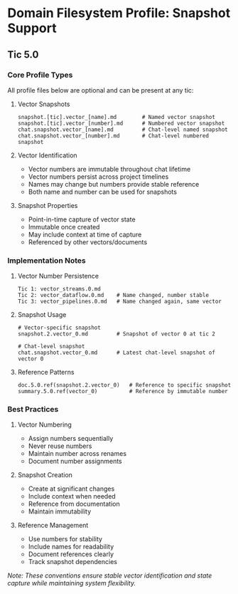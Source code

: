 # Domain Filesystem Profile: Snapshot Support
## Tic 5.0

### Core Profile Types
All profile files below are optional and can be present at any tic:

1. Vector Snapshots
   ```
   snapshot.[tic].vector_[name].md        # Named vector snapshot
   snapshot.[tic].vector_[number].md      # Numbered vector snapshot
   chat.snapshot.vector_[name].md         # Chat-level named snapshot
   chat.snapshot.vector_[number].md       # Chat-level numbered snapshot
   ```

2. Vector Identification
   - Vector numbers are immutable throughout chat lifetime
   - Vector numbers persist across project timelines
   - Names may change but numbers provide stable reference
   - Both name and number can be used for snapshots

3. Snapshot Properties
   - Point-in-time capture of vector state
   - Immutable once created
   - May include context at time of capture
   - Referenced by other vectors/documents

### Implementation Notes

1. Vector Number Persistence
   ```
   Tic 1: vector_streams.0.md
   Tic 2: vector_dataflow.0.md    # Name changed, number stable
   Tic 3: vector_pipelines.0.md   # Name changed again, same vector
   ```

2. Snapshot Usage
   ```
   # Vector-specific snapshot
   snapshot.2.vector_0.md         # Snapshot of vector 0 at tic 2
   
   # Chat-level snapshot
   chat.snapshot.vector_0.md      # Latest chat-level snapshot of vector 0
   ```

3. Reference Patterns
   ```
   doc.5.0.ref(snapshot.2.vector_0)   # Reference to specific snapshot
   summary.5.0.ref(vector_0)          # Reference by immutable number
   ```

### Best Practices

1. Vector Numbering
   - Assign numbers sequentially
   - Never reuse numbers
   - Maintain number across renames
   - Document number assignments

2. Snapshot Creation
   - Create at significant changes
   - Include context when needed
   - Reference from documentation
   - Maintain immutability

3. Reference Management
   - Use numbers for stability
   - Include names for readability
   - Document references clearly
   - Track snapshot dependencies

*Note: These conventions ensure stable vector identification and state capture while maintaining system flexibility.*